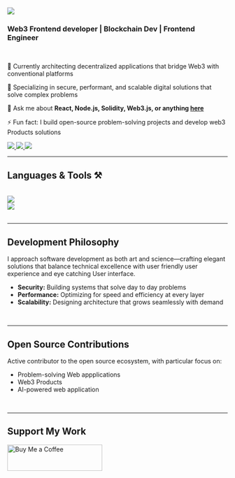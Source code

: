 <h1 align="left">
    <img src="https://readme-typing-svg.herokuapp.com/?font=Righteous&size=35&center=true&vCenter=true&width=500&height=70&duration=4000&lines=Hi+There!;I'm+Billionaire+|+Dev;" />
</h1>
<h3 align="left">Web3 Frontend developer | Blockchain Dev | Frontend Engineer  </h3>
<br/>
<div align="left">

 🔭 Currently architecting decentralized applications that bridge Web3 with conventional platforms
 
 🌱 Specializing in secure, performant, and scalable digital solutions that solve complex problems
 
 💬 Ask me about **React, Node.js, Solidity,  Web3.js,  or anything [here](mailto:jessejohn260@@gmail.com)**

 ⚡ Fun fact: I build open-source problem-solving projects and develop web3 Products solutions 
 
 </div>
 
<div align="left"> 
  <a href="mailto:jessejohn260@gmail.com">
    <img src="https://img.shields.io/badge/Gmail-333333?style=for-the-badge&logo=gmail&logoColor=red" />
  </a>
  <a href="#" target="_blank">
    <img src="https://img.shields.io/badge/LinkedIn-0077B5?style=for-the-badge&logo=linkedin&logoColor=white" target="_blank" />
  </a>
  <a href="" target="_blank">
     <img src="https://img.shields.io/badge/Portfolio-FF5722?style=for-the-badge&logo=todoist&logoColor=white" target="_blank" /> <!-- sqlite, safari, google-chrome are other good icon options -->
  </a>
</div>

 <hr/>
 
<h2 align="left">Languages & Tools ⚒️</h2>
<br/>
<div align="left">
    <img src="https://skillicons.dev/icons?i=javascript,typescript,react,nextjs,mongodb,solidity" /><br>
    <img src="https://skillicons.dev/icons?i=tailwind,github,git,vercel,figma,nodejs" /><br>
</div>

<br/>
<hr/>

<h2 align="left">Development Philosophy</h2>

<div align="left">
  <p>I approach software development as both art and science—crafting elegant solutions that balance technical excellence with user friendly user experience and eye catching User interface.</p>
  
  <ul>
    <li><strong>Security:</strong> Building systems that solve day to day problems</li>
    <li><strong>Performance:</strong> Optimizing for speed and efficiency at every layer</li>
    <li><strong>Scalability:</strong> Designing architecture that grows seamlessly with demand</li>
  </ul>
</div>

<br/>
<hr/>

<h2 align="left">Open Source Contributions</h2>

<div align="left">
  <p>Active contributor to the open source ecosystem, with particular focus on:</p>
  
  <ul>
    <li>Problem-solving Web appplications</li>
    <li>Web3 Products</li>
    <li>AI-powered web application </li>
  </ul>
</div>

<br/>
<hr/>



<div align="left">
  <h2>Support My Work</h2>
  <a href="https://buymeacoffee.com/Billionaire Dev" target="_blank" style="text-decoration: none;">
    <img 
      src="https://cdn.buymeacoffee.com/buttons/v2/default-yellow.png" 
      alt="Buy Me a Coffee" 
      style="height: 60px; width: 217px;" />
  </a>
</div>
